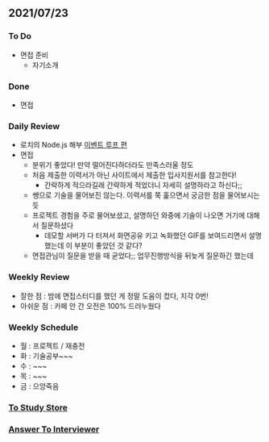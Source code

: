 ## 2021/07/23

### To Do

- 면접 준비
  - 자기소개

### Done

- 면접

### Daily Review

- 로치의 Node.js 해부 [이벤트 루프 편](http://roach-devlog.com/posts/16)
- 면접
  - 분위기 좋았다! 만약 떨어진다하더라도 만족스러울 정도
  - 처음 제출한 이력서가 아닌 사이트에서 제출한 입사지원서를 참고한다!
    - 간략하게 적으라길래 간략하게 적었더니 자세히 설명하라고 하신다;;
  - 쌩으로 기술을 물어보진 않는다. 이력서를 쭉 훑으면서 궁금한 점을 물어보시는듯
  - 프로젝트 경험을 주로 물어보셨고, 설명하던 와중에 기술이 나오면 거기에 대해서 질문하셨다
    - 데모할 서버가 다 터져서 화면공유 키고 녹화했던 GIF를 보여드리면서 설명했는데 이 부분이 좋았던 것 같다?
  - 면접관님이 질문을 받을 때 굳었다;; 업무진행방식을 뒤늦게 질문하긴 했는데 

### Weekly Review

- 잘한 점 : 밤에 면접스터디를 했던 게 정말 도움이 컸다, 지각 0번!
- 아쉬운 점 : 카페 안 간 오전은 100% 드러누웠다

### Weekly Schedule

- 월 : 프로젝트 / 재충전
- 화 : 기술공부~~~
- 수 : ~~~ 
- 목 : ~~~
- 금 : 으앙죽음

### [To Study Store](../docs/toStudyStore.md)

### [Answer To Interviewer](../docs/answerToInterviewer.md)